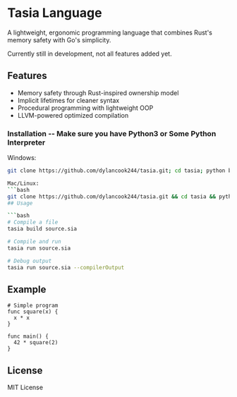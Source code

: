 # Tasia Language

A lightweight, ergonomic programming language that combines Rust's memory safety with Go's simplicity. 

Currently still in development, not all features added yet. 

## Features 

- Memory safety through Rust-inspired ownership model
- Implicit lifetimes for cleaner syntax
- Procedural programming with lightweight OOP
- LLVM-powered optimized compilation

### Installation -- Make sure you have Python3 or Some Python Interpreter

Windows: 
```bash
git clone https://github.com/dylancook244/tasia.git; cd tasia; python build.py; cd ..; if (Test-Path "C:\Program Files\tasia\bin\tasia.exe") { Remove-Item -Recurse -Force tasia; Write-Host "Tasia installed and repo cleaned." } else { Write-Host "WARNING: Installation incomplete. Repo kept." }```

Mac/Linux: 
```bash
git clone https://github.com/dylancook244/tasia.git && cd tasia && python build.py && cd .. && { command -v tasia >/dev/null 2>&1 && rm -rf tasia && echo "Tasia installed and repo cleaned." || echo "WARNING: Installation incomplete. Repo kept."; }```
## Usage

```bash
# Compile a file
tasia build source.sia

# Compile and run
tasia run source.sia

# Debug output
tasia run source.sia --compilerOutput
```

## Example

```sia
# Simple program
func square(x) {
  x * x
}

func main() {
  42 * square(2)
}
```

## License

MIT License
